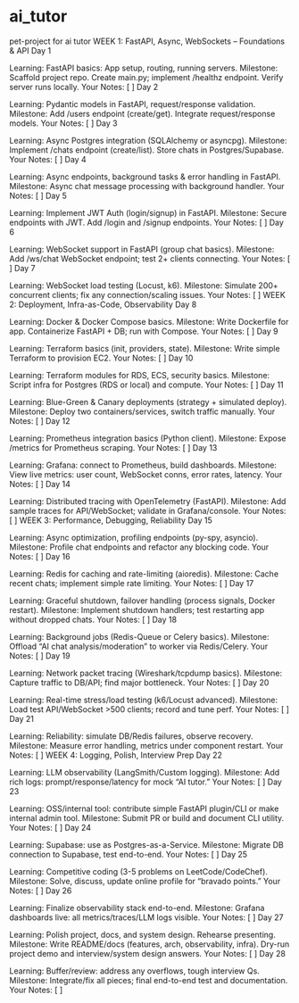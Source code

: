 # ai_tutor
pet-project for ai tutor
WEEK 1: FastAPI, Async, WebSockets – Foundations & API
Day 1

Learning:
FastAPI basics: App setup, routing, running servers.
Milestone:
Scaffold project repo.
Create main.py; implement /healthz endpoint.
Verify server runs locally.
Your Notes:
[ ]
Day 2

Learning:
Pydantic models in FastAPI, request/response validation.
Milestone:
Add /users endpoint (create/get).
Integrate request/response models.
Your Notes:
[ ]
Day 3

Learning:
Async Postgres integration (SQLAlchemy or asyncpg).
Milestone:
Implement /chats endpoint (create/list).
Store chats in Postgres/Supabase.
Your Notes:
[ ]
Day 4

Learning:
Async endpoints, background tasks & error handling in FastAPI.
Milestone:
Async chat message processing with background handler.
Your Notes:
[ ]
Day 5

Learning:
Implement JWT Auth (login/signup) in FastAPI.
Milestone:
Secure endpoints with JWT.
Add /login and /signup endpoints.
Your Notes:
[ ]
Day 6

Learning:
WebSocket support in FastAPI (group chat basics).
Milestone:
Add /ws/chat WebSocket endpoint; test 2+ clients connecting.
Your Notes:
[ ]
Day 7

Learning:
WebSocket load testing (Locust, k6).
Milestone:
Simulate 200+ concurrent clients; fix any connection/scaling issues.
Your Notes:
[ ]
WEEK 2: Deployment, Infra-as-Code, Observability
Day 8

Learning:
Docker & Docker Compose basics.
Milestone:
Write Dockerfile for app.
Containerize FastAPI + DB; run with Compose.
Your Notes:
[ ]
Day 9

Learning:
Terraform basics (init, providers, state).
Milestone:
Write simple Terraform to provision EC2.
Your Notes:
[ ]
Day 10

Learning:
Terraform modules for RDS, ECS, security basics.
Milestone:
Script infra for Postgres (RDS or local) and compute.
Your Notes:
[ ]
Day 11

Learning:
Blue-Green & Canary deployments (strategy + simulated deploy).
Milestone:
Deploy two containers/services, switch traffic manually.
Your Notes:
[ ]
Day 12

Learning:
Prometheus integration basics (Python client).
Milestone:
Expose /metrics for Prometheus scraping.
Your Notes:
[ ]
Day 13

Learning:
Grafana: connect to Prometheus, build dashboards.
Milestone:
View live metrics: user count, WebSocket conns, error rates, latency.
Your Notes:
[ ]
Day 14

Learning:
Distributed tracing with OpenTelemetry (FastAPI).
Milestone:
Add sample traces for API/WebSocket; validate in Grafana/console.
Your Notes:
[ ]
WEEK 3: Performance, Debugging, Reliability
Day 15

Learning:
Async optimization, profiling endpoints (py-spy, asyncio).
Milestone:
Profile chat endpoints and refactor any blocking code.
Your Notes:
[ ]
Day 16

Learning:
Redis for caching and rate-limiting (aioredis).
Milestone:
Cache recent chats; implement simple rate limiting.
Your Notes:
[ ]
Day 17

Learning:
Graceful shutdown, failover handling (process signals, Docker restart).
Milestone:
Implement shutdown handlers; test restarting app without dropped chats.
Your Notes:
[ ]
Day 18

Learning:
Background jobs (Redis-Queue or Celery basics).
Milestone:
Offload “AI chat analysis/moderation” to worker via Redis/Celery.
Your Notes:
[ ]
Day 19

Learning:
Network packet tracing (Wireshark/tcpdump basics).
Milestone:
Capture traffic to DB/API; find major bottleneck.
Your Notes:
[ ]
Day 20

Learning:
Real-time stress/load testing (k6/Locust advanced).
Milestone:
Load test API/WebSocket >500 clients; record and tune perf.
Your Notes:
[ ]
Day 21

Learning:
Reliability: simulate DB/Redis failures, observe recovery.
Milestone:
Measure error handling, metrics under component restart.
Your Notes:
[ ]
WEEK 4: Logging, Polish, Interview Prep
Day 22

Learning:
LLM observability (LangSmith/Custom logging).
Milestone:
Add rich logs: prompt/response/latency for mock “AI tutor.”
Your Notes:
[ ]
Day 23

Learning:
OSS/internal tool: contribute simple FastAPI plugin/CLI or make internal admin tool.
Milestone:
Submit PR or build and document CLI utility.
Your Notes:
[ ]
Day 24

Learning:
Supabase: use as Postgres-as-a-Service.
Milestone:
Migrate DB connection to Supabase, test end-to-end.
Your Notes:
[ ]
Day 25

Learning:
Competitive coding (3-5 problems on LeetCode/CodeChef).
Milestone:
Solve, discuss, update online profile for “bravado points.”
Your Notes:
[ ]
Day 26

Learning:
Finalize observability stack end-to-end.
Milestone:
Grafana dashboards live: all metrics/traces/LLM logs visible.
Your Notes:
[ ]
Day 27

Learning:
Polish project, docs, and system design. Rehearse presenting.
Milestone:
Write README/docs (features, arch, observability, infra).
Dry-run project demo and interview/system design answers.
Your Notes:
[ ]
Day 28

Learning:
Buffer/review: address any overflows, tough interview Qs.
Milestone:
Integrate/fix all pieces; final end-to-end test and documentation.
Your Notes:
[ ]
